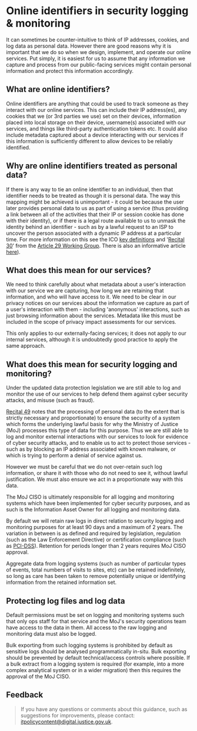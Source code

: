 # Online identifiers in security logging & monitoring

It can sometimes be counter-intuitive to think of IP addresses, cookies, and log data as personal data. However there are good reasons why it is important that we do so when we design, implement, and operate our online services. Put simply, it is easiest for us to assume that any information we capture and process from our public-facing services might contain personal information and protect this information accordingly.

## What are online identifiers?

Online identifiers are anything that could be used to track someone as they interact with our online services. This can include their IP address\(es\), any cookies that we \(or 3rd parties we use\) set on their devices, information placed into local storage on their device, username\(s\) associated with our services, and things like third-party authentication tokens etc. It could also include metadata captured about a device interacting with our services if this information is sufficiently different to allow devices to be reliably identified.

## Why are online identifiers treated as personal data?

If there is any way to tie an online identifier to an individual, then that identifier needs to be treated as though it is personal data. The way this mapping might be achieved is unimportant - it could be because the user later provides personal data to us as part of using a service \(thus providing a link between all of the activities that their IP or session cookie has done with their identity\), or if there is a legal route available to us to unmask the identity behind an identifier - such as by a lawful request to an ISP to uncover the person associated with a dynamic IP address at a particular time. For more information on this see the ICO [key definitions](https://ico.org.uk/for-organisations/guide-to-the-general-data-protection-regulation-gdpr/key-definitions/) and '[Recital 30](https://www.privacy-regulation.eu/en/recital-30-GDPR.htm)' from the [Article 29 Working Group](https://en.wikipedia.org/wiki/Article_29_Data_Protection_Working_Party). There is also an informative article [here](https://www.fieldfisher.com/en/services/privacy-security-and-information/privacy-security-and-information-law-blog/can-a-dynamic-ip-address-constitute-personal-data)\).

## What does this mean for our services?

We need to think carefully about what metadata about a user's interaction with our service we are capturing, how long we are retaining that information, and who will have access to it. We need to be clear in our privacy notices on our services about the information we capture as part of a user's interaction with them - including 'anonymous' interactions, such as just browsing information about the services. Metadata like this must be included in the scope of privacy impact assessments for our services.

This only applies to our externally-facing services; it does not apply to our internal services, although it is undoubtedly good practice to apply the same approach.

## What does this mean for security logging and monitoring?

Under the updated data protection legislation we are still able to log and monitor the use of our services to help defend them against cyber security attacks, and misuse \(such as fraud\).

[Recital 49](https://www.privacy-regulation.eu/en/recital-49-GDPR.htm) notes that the processing of personal data \(to the extent that is strictly necessary and proportionate\) to ensure the security of a system which forms the underlying lawful basis for why the Ministry of Justice \(MoJ\) processes this type of data for this purpose. Thus we are still able to log and monitor external interactions with our services to look for evidence of cyber security attacks, and to enable us to act to protect those services - such as by blocking an IP address associated with known malware, or which is trying to perform a denial of service against us.

However we must be careful that we do not over-retain such log information, or share it with those who do not need to see it, without lawful justification. We must also ensure we act in a proportionate way with this data.

The MoJ CISO is ultimately responsible for all logging and monitoring systems which have been implemented for cyber security purposes, and as such is the Information Asset Owner for all logging and monitoring data.

By default we will retain raw logs in direct relation to security logging and monitoring purposes for at least 90 days and a maximum of 2 years. The variation in between is as defined and required by legislation, regulation \(such as the Law Enforcement Directive\) or certification compliance \(such as [PCI-DSS](https://en.wikipedia.org/wiki/Payment_Card_Industry_Data_Security_Standard)\). Retention for periods longer than 2 years requires MoJ CISO approval.

Aggregate data from logging systems \(such as number of particular types of events, total numbers of visits to sites, etc\) can be retained indefinitely, so long as care has been taken to remove potentially unique or identifying information from the retained information set.

## Protecting log files and log data

Default permissions must be set on logging and monitoring systems such that only ops staff for that service and the MoJ's security operations team have access to the data in them. All access to the raw logging and monitoring data must also be logged.

Bulk exporting from such logging systems is prohibited by default as sensitive logs should be analysed programmatically in-situ. Bulk exporting should be prevented by default technical/access controls where possible. If a bulk extract from a logging system is required \(for example, into a more complex analytical system or in a wider migration\) then this requires the approval of the MoJ CISO.

## Feedback

> If you have any questions or comments about this guidance, such as suggestions for improvements, please contact: [itpolicycontent@digital.justice.gov.uk](mailto:itpolicycontent@digital.justice.gov.uk).

